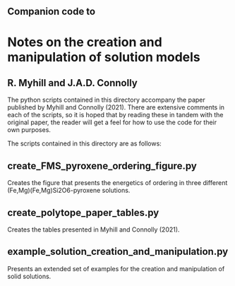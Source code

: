 ## Companion code to
# Notes on the creation and manipulation of solution models
## R. Myhill and J.A.D. Connolly

The python scripts contained in this directory accompany the paper
published by Myhill and Connolly (2021). There are extensive comments
in each of the scripts, so it is hoped that by reading these in tandem
with the original paper, the reader will get a feel for how to use the
code for their own purposes.

The scripts contained in this directory are as follows:

create_FMS_pyroxene_ordering_figure.py
--------------------------------------
Creates the figure that presents the energetics of ordering in three
different (Fe,Mg)(Fe,Mg)Si2O6-pyroxene solutions.

create_polytope_paper_tables.py
-------------------------------
Creates the tables presented in Myhill and Connolly (2021).

example_solution_creation_and_manipulation.py
---------------------------------------------
Presents an extended set of examples for the creation
and manipulation of solid solutions.
